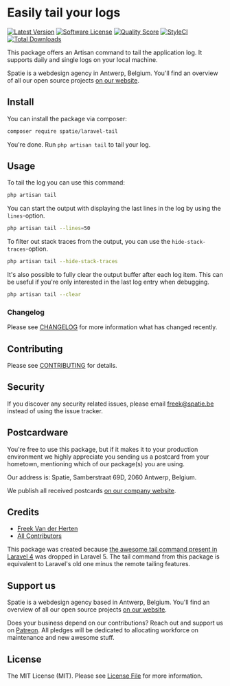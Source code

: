 # Easily tail your logs

[![Latest Version](https://img.shields.io/github/release/spatie/laravel-tail.svg?style=flat-square)](https://github.com/spatie/laravel-tail/releases)
[![Software License](https://img.shields.io/badge/license-MIT-brightgreen.svg?style=flat-square)](LICENSE.md)
[![Quality Score](https://img.shields.io/scrutinizer/g/spatie/laravel-tail.svg?style=flat-square)](https://scrutinizer-ci.com/g/spatie/laravel-tail)
[![StyleCI](https://styleci.io/repos/30608411/shield?branch=master)](https://styleci.io/repos/30608411)
[![Total Downloads](https://img.shields.io/packagist/dt/spatie/laravel-tail.svg?style=flat-square)](https://packagist.org/packages/spatie/laravel-tail)

This package offers an Artisan command to tail the application log. It supports daily and single logs on your local machine.

Spatie is a webdesign agency in Antwerp, Belgium. You'll find an overview of all our open source projects [on our website](https://spatie.be/opensource).

## Install

You can install the package via composer:

``` bash
composer require spatie/laravel-tail
```

You're done. Run `php artisan tail` to tail your log.

## Usage

To tail the log you can use this command:

```bash
php artisan tail
```

You can start the output with displaying the last lines in the log by using the `lines`-option.

```bash
php artisan tail --lines=50
```

To filter out stack traces from the output, you can use the `hide-stack-traces`-option.

```bash
php artisan tail --hide-stack-traces
```

It's also possible to fully clear the output buffer after each log item.
This can be useful if you're only interested in the last log entry when debugging.

```bash
php artisan tail --clear
```

### Changelog

Please see [CHANGELOG](CHANGELOG.md) for more information what has changed recently.

## Contributing

Please see [CONTRIBUTING](CONTRIBUTING.md) for details.

## Security

If you discover any security related issues, please email freek@spatie.be instead of using the issue tracker.

## Postcardware

You're free to use this package, but if it makes it to your production environment we highly appreciate you sending us a postcard from your hometown, mentioning which of our package(s) you are using.

Our address is: Spatie, Samberstraat 69D, 2060 Antwerp, Belgium.

We publish all received postcards [on our company website](https://spatie.be/en/opensource/postcards).

## Credits

- [Freek Van der Herten](https://github.com/freekmurze)
- [All Contributors](../../contributors)

This package was created because [the awesome tail command present in Laravel 4](https://github.com/laravel/framework/blob/4.2/src/Illuminate/Foundation/Console/TailCommand.php) was dropped in Laravel 5. The tail command from this package is equivalent to Laravel's old one minus the remote tailing features.

## Support us

Spatie is a webdesign agency based in Antwerp, Belgium. You'll find an overview of all our open source projects [on our website](https://spatie.be/opensource).

Does your business depend on our contributions? Reach out and support us on [Patreon](https://www.patreon.com/spatie). 
All pledges will be dedicated to allocating workforce on maintenance and new awesome stuff.

## License

The MIT License (MIT). Please see [License File](LICENSE.md) for more information.
